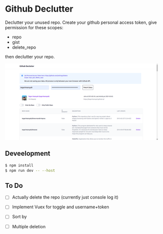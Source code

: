 # Github Declutter

Declutter your unused repo. Create your github personal access token, give permission for these scopes:

* repo
* gist
* delete_repo

then declutter your repo.

![docs/img/screenshot.png](docs/img/screenshot.png)

## Deveelopment

```sh
$ npm install
$ npm run dev -- --host
```

## To Do

* [ ] Actually delete the repo (currently just console log it)
* [ ] Implement Vuex for toggle and username+token
* [ ] Sort by
* [ ] Multiple deletion

